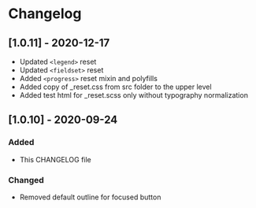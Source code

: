 # Changelog

## [1.0.11] - 2020-12-17

- Updated ```<legend>``` reset
- Updated ```<fieldset>``` reset
- Added ```<progress>``` reset mixin and polyfills
- Added copy of _reset.css from src folder to the upper level
- Added test html for _reset.scss only without typography normalization

## [1.0.10] - 2020-09-24

### Added

- This CHANGELOG file

### Changed

- Removed default outline for focused button

